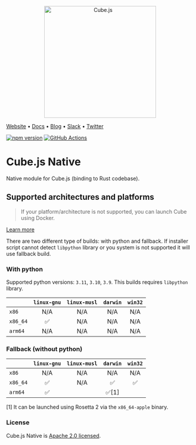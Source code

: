 <p align="center"><a href="https://cube.dev"><img src="https://i.imgur.com/zYHXm4o.png" alt="Cube.js" width="300px"></a></p>

[Website](https://cube.dev) • [Docs](https://cube.dev/docs) • [Blog](https://cube.dev/blog) • [Slack](https://slack.cube.dev) • [Twitter](https://twitter.com/the_cube_dev)

[![npm version](https://badge.fury.io/js/%40cubejs-backend%2Fserver.svg)](https://badge.fury.io/js/%40cubejs-backend%2Fserver)
[![GitHub Actions](https://github.com/cube-js/cube.js/workflows/Build/badge.svg)](https://github.com/cube-js/cube.js/actions?query=workflow%3ABuild+branch%3Amaster)

# Cube.js Native

Native module for Cube.js (binding to Rust codebase).

## Supported architectures and platforms

> If your platform/architecture is not supported, you can launch Cube
> using Docker.

[Learn more](https://github.com/cube-js/cube.js#getting-started)

There are two different type of builds: with python and fallback.
If installer script cannot detect `libpython` library or you system is not supported it will use fallback build.

### With python

Supported python versions: `3.11`, `3.10`, `3.9`. This builds requires `libpython` library.

|          |   `linux-gnu`   |   `linux-musl`   |  `darwin`   |    `win32`    |
| -------- |:---------------:|:----------------:|:-----------:|:-------------:|
| `x86`    |       N/A       |       N/A        |     N/A     |      N/A      |
| `x86_64` |        ✅        |       N/A        |     N/A     |      N/A      |
| `arm64`  |       N/A       |       N/A        |     N/A     |      N/A      |

### Fallback (without python)

|          | `linux-gnu` | `linux-musl`  | `darwin` | `win32` |
| -------- | :---------: |:-------------:| :------: | :-----: |
| `x86`    |     N/A     |      N/A      |   N/A    |   N/A   |
| `x86_64` |     ✅      |      N/A      |    ✅    |   ✅    |
| `arm64`  |     ✅      |               |  ✅[1]   |         |

[1] It can be launched using Rosetta 2 via the `x86_64-apple` binary.

### License

Cube.js Native is [Apache 2.0 licensed](./LICENSE).

